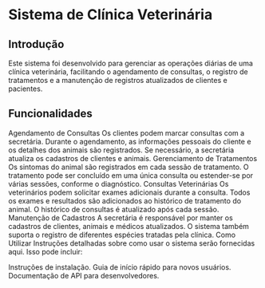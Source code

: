 # **Sistema de Clínica Veterinária**

## Introdução
Este sistema foi desenvolvido para gerenciar as operações diárias de uma clínica veterinária, facilitando o agendamento de consultas, o registro de tratamentos e a manutenção de registros atualizados de clientes e pacientes.

## Funcionalidades
Agendamento de Consultas
Os clientes podem marcar consultas com a secretária.
Durante o agendamento, as informações pessoais do cliente e os detalhes dos animais são registrados.
Se necessário, a secretária atualiza os cadastros de clientes e animais.
Gerenciamento de Tratamentos
Os sintomas do animal são registrados em cada sessão de tratamento.
O tratamento pode ser concluído em uma única consulta ou estender-se por várias sessões, conforme o diagnóstico.
Consultas Veterinárias
Os veterinários podem solicitar exames adicionais durante a consulta.
Todos os exames e resultados são adicionados ao histórico de tratamento do animal.
O histórico de consultas é atualizado após cada sessão.
Manutenção de Cadastros
A secretária é responsável por manter os cadastros de clientes, animais e médicos atualizados.
O sistema também suporta o registro de diferentes espécies tratadas pela clínica.
Como Utilizar
Instruções detalhadas sobre como usar o sistema serão fornecidas aqui. Isso pode incluir:

Instruções de instalação.
Guia de início rápido para novos usuários.
Documentação de API para desenvolvedores. 
